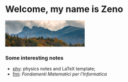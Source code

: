 # Welcome, my name is Zeno
<kbd><img src="IMG_7598.jpg" alt="Mountains" width="50%" height="auto"></kbd>

### Some interesting notes
* [phy](https://github.com/zenosaltt/phy): physics notes and LaTeX template;
* [fmi](https://github.com/zenosaltt/fmi): _Fondamenti Matematici per l'Informatica_

<!-- ![Zeno's stats](https://github-readme-stats.vercel.app/api?username=zenosaltt&show_icons=true&theme=transparent) -->


<!--
**zenosaltt/zenosaltt** is a ✨ _special_ ✨ repository because its `README.md` (this file) appears on your GitHub profile.

Here are some ideas to get you started:

- 🔭 I’m currently working on ...
- 🌱 I’m currently learning ...
- 🤔 I’m looking for help with ...
- 💬 Ask me about ...
- 📫 How to reach me: ...
- ⚡ Fun fact: ...
-->
